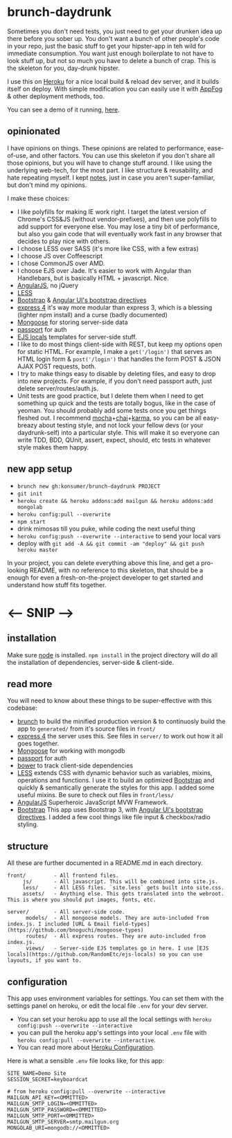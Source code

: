 # brunch-daydrunk

Sometimes you don't need tests, you just need to get your drunken idea up there before you sober up. You don't want a bunch of other people's code in your repo, just the basic stuff to get your hipster-app in teh wild for immediate consumption. You want just enough boilerplate to not have to look stuff up, but not so much you have to delete a bunch of crap. This is the skeleton for you, day-drunk hipster.

I use this on [Heroku](http://www.heroku.com/) for a nice local build & reload dev server, and it builds itself on deploy. With simple modification you can easily use it with [AppFog](https://www.appfog.com/) & other deployment methods, too.

You can see a demo of it running, [here](http://brunch-daydrunk.herokuapp.com/).

## opinionated

I have opinions on things. These opinions are related to performance, ease-of-use, and other factors. You can use this skeleton if you don't share all those opinions, but you will have to change stuff around. I like using the underlying web-tech, for the most part. I like structure & reusability, and hate repeating myself. I kept [notes](https://github.com/konsumer/brunch-daydrunk/wiki), just in case you aren't super-familiar, but don't mind my opinions.

I make these choices:

*  I like polyfills for making IE work right. I target the latest version of Chrome's CSS&JS (without vendor-prefixes), and then use polyfills to add support for everyone else. You may lose a tiny bit of performance, but also you gain code that will eventually work fast in any browser that decides to play nice with others.
*  I choose LESS over SASS (it's more like CSS, with a few extras)
*  I choose JS over Coffeescript
*  I chose CommonJS over AMD.
*  I choose EJS over Jade. It's easier to work with Angular than Handlebars, but is basically HTML + javascript. Nice.
*  [AngularJS](https://angularjs.org/), no jQuery
*  [LESS](http://lesscss.org/)
*  [Bootstrap](http://getbootstrap.com/) & [Angular UI's bootstrap directives](http://angular-ui.github.io/bootstrap/)
*  [express 4](http://expressjs.com/) it's way more modular than express 3, which is a blessing (lighter npm install) and a curse (badly documented)
*  [Mongoose](http://mongoosejs.com/) for storing server-side data
*  [passport](http://passportjs.org/) for auth
*  [EJS locals](https://github.com/RandomEtc/ejs-locals) templates for server-side stuff.
*  I like to do most things client-side with REST, but keep my options open for static HTML. For example, I make a `get('/login')` that serves an HTML login form & `post('/login')` that handles the form POST & JSON AJAX POST requests, both.
*  I try to make things easy to disable by deleting files, and easy to drop into new projects. For example, if you don't need passport auth, just delete server/routes/auth.js.
*  Unit tests are good practice, but I delete them when I need to get something up quick and the tests are totally bogus, like in the case of yeoman. You should probably add some tests once you get things fleshed out. I recommend [mocha](http://visionmedia.github.io/mocha/)+[chai](http://chaijs.com/)+[karma](http://karma-runner.github.io/), so you can be all easy-breazy about testing style, and not lock your fellow devs (or your daydrunk-self) into a particular style. This will make it so everyone can write TDD, BDD, QUnit, assert, expect, should, etc tests in whatever style makes them happy.

## new app setup

*  `brunch new gh:konsumer/brunch-daydrunk PROJECT`
*  `git init`
*  `heroku create && heroku addons:add mailgun && heroku addons:add mongolab`
*  `heroku config:pull --overwrite`
*  `npm start`
*  drink mimosas till you puke, while coding the next useful thing
*  `heroku config:push --overwrite --interactive` to send your local vars
*  deploy with `git add -A && git commit -am "deploy" && git push heroku master`

In your project, you can delete everything above this line, and get a pro-looking README, with no reference to this skeleton, that should be a enough for even a fresh-on-the-project developer to get started and understand how stuff fits together.

# <-- SNIP -->

## installation

Make sure [node](http://nodejs.org/) is installed. `npm install` in the project directory will do all the installation of dependencies, server-side & client-side.

## read more

You will need to know about these things to be super-effective with this codebase:

*  [brunch](http://brunch.io/) to build the minified production version & to continuosly build the app to `generated/` from it's source files in `front/`
*  [express 4](http://expressjs.com/) the server uses this. See files in `server/` to work out how it all goes together.
*  [Mongoose](http://mongoosejs.com/) for working with mongodb
*  [passport](http://passportjs.org/) for auth
*  [bower](http://bower.io/) to track client-side dependencies
*  [LESS](http://lesscss.org/) extends CSS with dynamic behavior such as variables, mixins, operations and functions. I use it to build an optimized [Bootstrap](http://getbootstrap.com/) and quickly & semantically generate the styles for this app.  I added some useful mixins. Be sure to check out files in `front/less/`
*  [AngularJS](https://angularjs.org/) Superheroic JavaScript MVW Framework.
*  [Bootstrap](http://getbootstrap.com/) This app uses Bootstrap 3, with [Angular UI's bootstrap directives](http://angular-ui.github.io/bootstrap/). I added a few cool things like file input & checkbox/radio styling.

## structure

All these are further documented in a README.md in each directory.

```
front/         - All frontend files.
	 js/       - All javascript. This will be combined into site.js.
	 less/     - All LESS files. `site.less` gets built into site.css.
	 assets/   - Anything else. This gets translated into the webroot. This is where you should put images, fonts, etc.

server/        - All server-side code.
	  models/  - All mongoose models. They are auto-included from index.js. I included [URL & Email field-types](https://github.com/bnoguchi/mongoose-types)
	  routes/  - All express routes. They are auto-included from index.js.
	  views/   - Server-side EJS templates go in here. I use [EJS locals](https://github.com/RandomEtc/ejs-locals) so you can use layouts, if you want to.
```

## configuration

This app uses environment variables for settings. You can set them with the settings panel on heroku, or edit the local file `.env` for your dev server.

*  You can set your heroku app to use all the local settings with `heroku config:push --overwrite --interactive`
*  you can pull the heroku app's settings into your local `.env` file with `heroku config:pull --overwrite --interactive`.
*  You can read more about [Heroku Configuration](https://devcenter.heroku.com/articles/config-vars).

Here is what a sensible `.env` file looks like, for this app:

```
SITE_NAME=Demo Site
SESSION_SECRET=keyboardcat

# from heroku config:pull --overwrite --interactive
MAILGUN_API_KEY=<OMMITTED>
MAILGUN_SMTP_LOGIN=<OMMITTED>
MAILGUN_SMTP_PASSWORD=<OMMITTED>
MAILGUN_SMTP_PORT=<OMMITTED>
MAILGUN_SMTP_SERVER=smtp.mailgun.org
MONGOLAB_URI=mongodb://<OMMITTED>
```

